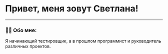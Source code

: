 # Привет, меня зовут Светлана!

---

### 👨‍💻 Обо мне:

Я начинающий тестировщик,  а в прошлом программист и руководитель различных проектов.
